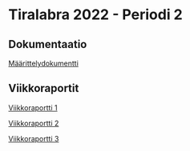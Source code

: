 # Tiralabra 2022 - Periodi 2

## Dokumentaatio

[Määrittelydokumentti](https://github.com/maijams/tiralabra/blob/main/dokumentaatio/maarittelydokumentti.md)


## Viikkoraportit

[Viikkoraportti 1](https://github.com/maijams/tiralabra/blob/main/dokumentaatio/viikkoraportit/viikko1.md)

[Viikkoraportti 2](https://github.com/maijams/tiralabra/blob/main/dokumentaatio/viikkoraportit/viikko2.md)

[Viikkoraportti 3](https://github.com/maijams/tiralabra/blob/main/dokumentaatio/viikkoraportit/viikko3.md)
